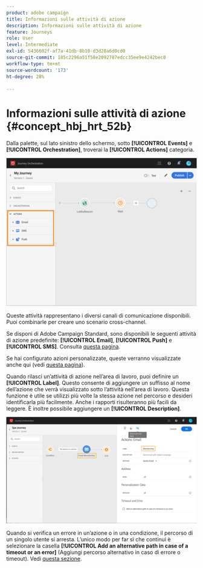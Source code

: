 ```yaml
---
product: adobe campaign
title: Informazioni sulle attività di azione
description: Informazioni sulle attività di azione
feature: Journeys
role: User
level: Intermediate
exl-id: 5436602f-af7a-41db-8b10-d3d28a6d0cd0
source-git-commit: 185c2296a51f58e2092787edcc35ee9e4242bec8
workflow-type: tm+mt
source-wordcount: '173'
ht-degree: 28%

---
```


# Informazioni sulle attività di azione {#concept_hbj_hrt_52b}

Dalla palette, sul lato sinistro dello schermo, sotto **[!UICONTROL Events]** e **[!UICONTROL Orchestration]**, troverai la **[!UICONTROL Actions]** categoria.

![](../assets/journey58.png)

Queste attività rappresentano i diversi canali di comunicazione disponibili. Puoi combinarle per creare uno scenario cross-channel.

Se disponi di Adobe Campaign Standard, sono disponibili le seguenti attività di azione predefinite: **[!UICONTROL Email]**, **[!UICONTROL Push]** e **[!UICONTROL SMS]**. Consulta [questa pagina](../building-journeys/using-adobe-campaign-actions.md).

Se hai configurato azioni personalizzate, queste verranno visualizzate anche qui (vedi [questa pagina](../building-journeys/using-custom-actions.md)).

Quando rilasci un’attività di azione nell’area di lavoro, puoi definire un **[!UICONTROL Label]**. Questo consente di aggiungere un suffisso al nome dell’azione che verrà visualizzato sotto l’attività nell’area di lavoro. Questa funzione è utile se utilizzi più volte la stessa azione nel percorso e desideri identificarla più facilmente. Anche i rapporti risulteranno più facili da leggere. È inoltre possibile aggiungere un **[!UICONTROL Description]**.

![](../assets/journey59bis.png)

Quando si verifica un errore in un’azione o in una condizione, il percorso di un singolo utente si arresta. L’unico modo per far sì che continui è selezionare la casella **[!UICONTROL Add an alternative path in case of a timeout or an error]** (Aggiungi percorso alternativo in caso di errore o timeout). Vedi [questa sezione](../building-journeys/using-the-journey-designer.md#paths).
